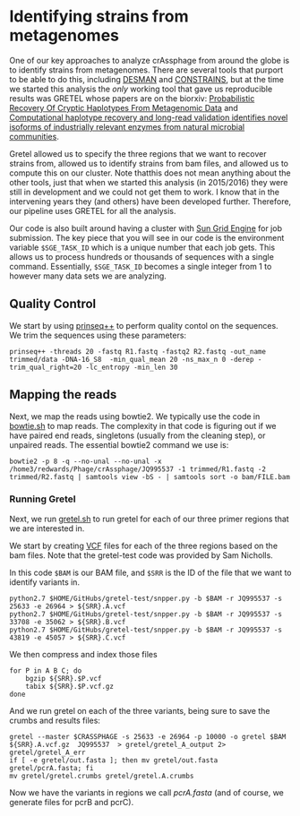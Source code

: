 # Identifying strains from metagenomes

One of our key approaches to analyze crAssphage from around the globe is to identify strains from metagenomes. There are several tools that purport to be able to do this, including [DESMAN](https://genomebiology.biomedcentral.com/articles/10.1186/s13059-017-1309-9) and [CONSTRAINS](https://www.nature.com/articles/nbt.3319), but at the time we started this analysis the _only_ working tool that gave us reproducible results was GRETEL whose papers are on the biorxiv: [Probabilistic Recovery Of Cryptic Haplotypes From Metagenomic Data](https://www.biorxiv.org/content/early/2017/03/17/117838) and [Computational haplotype recovery and long-read validation identifies novel isoforms of industrially relevant enzymes from natural microbial communities](https://www.biorxiv.org/content/early/2018/01/13/223404). 

Gretel allowed us to specify the three regions that we want to recover strains from, allowed us to identify strains from bam files, and allowed us to compute this on our cluster. Note thatthis does not mean anything about the other tools, just that when we started this analysis (in 2015/2016) they were still in development and we could not get them to work. I know that in the intervening years they (and others) have been developed further. Therefore, our pipeline uses GRETEL for all the analysis. 

Our code is also built around having a cluster with [Sun Grid Engine](https://en.wikipedia.org/wiki/Oracle_Grid_Engine) for job submission. The key piece that you will see in our code is the environment variable `$SGE_TASK_ID` which is a unique number that each job gets. This allows us to process hundreds or thousands of sequences with a single command. Essentially, `$SGE_TASK_ID` becomes a single integer from 1 to however many data sets we are analyzing.

## Quality Control

We start by using [prinseq++](https://github.com/Adrian-Cantu/PRINSEQ-plus-plus) to perform quality contol on the sequences. We trim the sequences using these parameters:

```
prinseq++ -threads 20 -fastq R1.fastq -fastq2 R2.fastq -out_name trimmed/data -DNA-16_S8  -min_qual_mean 20 -ns_max_n 0 -derep -trim_qual_right=20 -lc_entropy -min_len 30
```

## Mapping the reads

Next, we map the reads using bowtie2. We typically use the code in [bowtie.sh](bowtie.sh) to map reads. The complexity in that code is figuring out if we have paired end reads, singletons (usually from the cleaning step), or unpaired reads. The essential bowtie2 command we use is:

```
bowtie2 -p 8 -q --no-unal --no-unal -x /home3/redwards/Phage/crAssphage/JQ995537 -1 trimmed/R1.fastq -2 trimmed/R2.fastq | samtools view -bS - | samtools sort -o bam/FILE.bam
```

### Running Gretel

Next, we run [gretel.sh](gretel.sh) to run gretel for each of our three primer regions that we are interested in.

We start by creating [VCF](http://www.internationalgenome.org/wiki/Analysis/Variant%20Call%20Format/vcf-variant-call-format-version-40/) files for each of the three regions based on the bam files. Note that the gretel-test code was provided by Sam Nicholls.

In this code `$BAM` is our BAM file, and `$SRR` is the ID of the file that we want to identify variants in.

```
python2.7 $HOME/GitHubs/gretel-test/snpper.py -b $BAM -r JQ995537 -s 25633 -e 26964 > ${SRR}.A.vcf
python2.7 $HOME/GitHubs/gretel-test/snpper.py -b $BAM -r JQ995537 -s 33708 -e 35062 > ${SRR}.B.vcf
python2.7 $HOME/GitHubs/gretel-test/snpper.py -b $BAM -r JQ995537 -s 43819 -e 45057 > ${SRR}.C.vcf
```

We then compress and index those files

```
for P in A B C; do 
	bgzip ${SRR}.$P.vcf
	tabix ${SRR}.$P.vcf.gz
done
```

And we run gretel on each of the three variants, being sure to save the crumbs and results files:

```
gretel --master $CRASSPHAGE -s 25633 -e 26964 -p 10000 -o gretel $BAM ${SRR}.A.vcf.gz  JQ995537  > gretel/gretel_A_output 2> gretel/gretel_A_err
if [ -e gretel/out.fasta ]; then mv gretel/out.fasta gretel/pcrA.fasta; fi
mv gretel/gretel.crumbs gretel/gretel.A.crumbs
```


Now we have the variants in regions we call _pcrA.fasta_ (and of course, we generate files for pcrB and pcrC).


